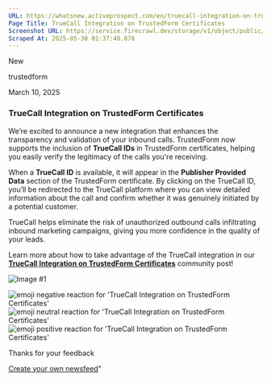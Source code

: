 ```yaml
---
URL: https://whatsnew.activeprospect.com/en/truecall-integration-on-trustedform-certificates-X7fBnA6f
Page Title: TrueCall Integration on TrustedForm Certificates
Screenshot URL: https://service.firecrawl.dev/storage/v1/object/public/media/screenshot-cd8b6d97-d58e-476f-a855-d6f0ef5400aa.png
Scraped At: 2025-05-30 01:37:48.878
---
```

New






trustedform



March 10, 2025

### TrueCall Integration on TrustedForm Certificates

We’re excited to announce a new integration that enhances the transparency and validation of your inbound calls. TrustedForm now supports the inclusion of **TrueCall IDs** in TrustedForm certificates, helping you easily verify the legitimacy of the calls you're receiving.

When a **TrueCall ID** is available, it will appear in the **Publisher Provided Data** section of the TrustedForm certificate. By clicking on the TrueCall ID, you’ll be redirected to the TrueCall platform where you can view detailed information about the call and confirm whether it was genuinely initiated by a potential customer.

TrueCall helps eliminate the risk of unauthorized outbound calls infiltrating inbound marketing campaigns, giving you more confidence in the quality of your leads.

Learn more about how to take advantage of the TrueCall integration in our **[TrueCall Integration on TrustedForm Certificates](https://community.activeprospect.com/posts/5571263-truecall-integration-on-trustedform-certificates)** community post!

![Image #1](https://app.getbeamer.com/pictures?id=475436-77-9BmLvv73vv71M2Jc1d--_vTfvv70v77-977-977-914_vv70v77-977-9M--_ve-_vR5eLu-_ve-_vQ..&v=4)

![emoji negative reaction for 'TrueCall Integration on TrustedForm Certificates'](https://app.getbeamer.com/images/emojiNeg.svg)![emoji neutral reaction for 'TrueCall Integration on TrustedForm Certificates'](https://app.getbeamer.com/images/emojiNeut.svg)![emoji positive reaction for 'TrueCall Integration on TrustedForm Certificates'](https://app.getbeamer.com/images/emojiPos.svg)

Thanks for your feedback

[Create your own newsfeed](https://www.getbeamer.com/?ref=watermark_MErKJCnu12412_public&company=ActiveProspect&watermarkRef=create&utm_term=MErKJCnu12412&utm_content=ActiveProspect&utm_source=standalone&utm_medium=footer&utm_campaign=create)"

